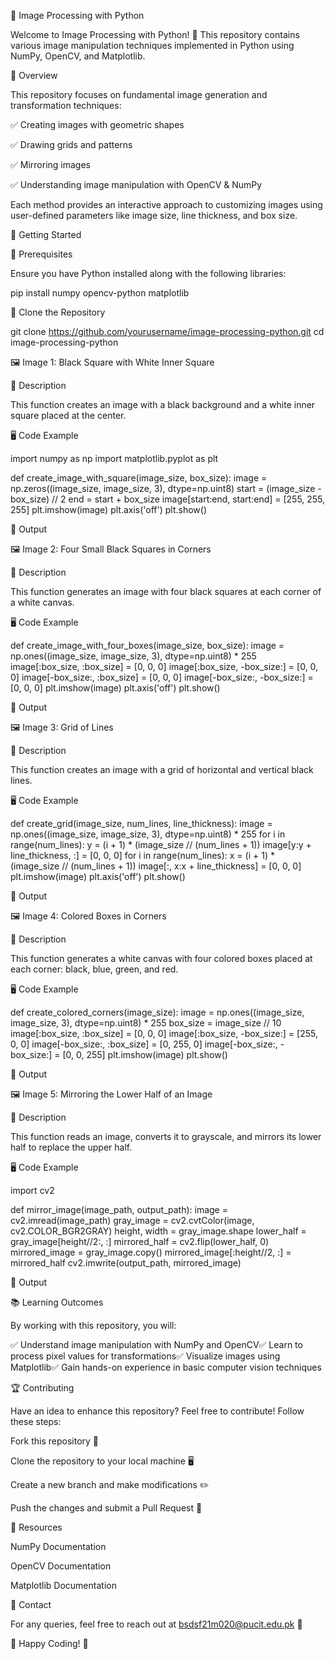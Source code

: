 📌 Image Processing with Python

Welcome to Image Processing with Python! 🎨 This repository contains various image manipulation techniques implemented in Python using NumPy, OpenCV, and Matplotlib.

📜 Overview

This repository focuses on fundamental image generation and transformation techniques:

✅ Creating images with geometric shapes

✅ Drawing grids and patterns

✅ Mirroring images

✅ Understanding image manipulation with OpenCV & NumPy

Each method provides an interactive approach to customizing images using user-defined parameters like image size, line thickness, and box size.

🚀 Getting Started

🔧 Prerequisites

Ensure you have Python installed along with the following libraries:

pip install numpy opencv-python matplotlib

📂 Clone the Repository

git clone https://github.com/yourusername/image-processing-python.git
cd image-processing-python

🖼️ Image 1: Black Square with White Inner Square

📝 Description

This function creates an image with a black background and a white inner square placed at the center.

🖥️ Code Example

import numpy as np
import matplotlib.pyplot as plt

def create_image_with_square(image_size, box_size):
    image = np.zeros((image_size, image_size, 3), dtype=np.uint8)
    start = (image_size - box_size) // 2
    end = start + box_size
    image[start:end, start:end] = [255, 255, 255]
    plt.imshow(image)
    plt.axis('off')
    plt.show()

📌 Output

🖼️ Image 2: Four Small Black Squares in Corners

📝 Description

This function generates an image with four black squares at each corner of a white canvas.

🖥️ Code Example

def create_image_with_four_boxes(image_size, box_size):
    image = np.ones((image_size, image_size, 3), dtype=np.uint8) * 255
    image[:box_size, :box_size] = [0, 0, 0]
    image[:box_size, -box_size:] = [0, 0, 0]
    image[-box_size:, :box_size] = [0, 0, 0]
    image[-box_size:, -box_size:] = [0, 0, 0]
    plt.imshow(image)
    plt.axis('off')
    plt.show()

📌 Output

🖼️ Image 3: Grid of Lines

📝 Description

This function creates an image with a grid of horizontal and vertical black lines.

🖥️ Code Example

def create_grid(image_size, num_lines, line_thickness):
    image = np.ones((image_size, image_size, 3), dtype=np.uint8) * 255
    for i in range(num_lines):
        y = (i + 1) * (image_size // (num_lines + 1))
        image[y:y + line_thickness, :] = [0, 0, 0]
    for i in range(num_lines):
        x = (i + 1) * (image_size // (num_lines + 1))
        image[:, x:x + line_thickness] = [0, 0, 0]
    plt.imshow(image)
    plt.axis('off')
    plt.show()

📌 Output

🖼️ Image 4: Colored Boxes in Corners

📝 Description

This function generates a white canvas with four colored boxes placed at each corner: black, blue, green, and red.

🖥️ Code Example

def create_colored_corners(image_size):
    image = np.ones((image_size, image_size, 3), dtype=np.uint8) * 255
    box_size = image_size // 10
    image[:box_size, :box_size] = [0, 0, 0]
    image[:box_size, -box_size:] = [255, 0, 0]
    image[-box_size:, :box_size] = [0, 255, 0]
    image[-box_size:, -box_size:] = [0, 0, 255]
    plt.imshow(image)
    plt.show()

📌 Output

🖼️ Image 5: Mirroring the Lower Half of an Image

📝 Description

This function reads an image, converts it to grayscale, and mirrors its lower half to replace the upper half.

🖥️ Code Example

import cv2

def mirror_image(image_path, output_path):
    image = cv2.imread(image_path)
    gray_image = cv2.cvtColor(image, cv2.COLOR_BGR2GRAY)
    height, width = gray_image.shape
    lower_half = gray_image[height//2:, :]
    mirrored_half = cv2.flip(lower_half, 0)
    mirrored_image = gray_image.copy()
    mirrored_image[:height//2, :] = mirrored_half
    cv2.imwrite(output_path, mirrored_image)

📌 Output

📚 Learning Outcomes

By working with this repository, you will:

✅ Understand image manipulation with NumPy and OpenCV✅ Learn to process pixel values for transformations✅ Visualize images using Matplotlib✅ Gain hands-on experience in basic computer vision techniques

🏆 Contributing

Have an idea to enhance this repository? Feel free to contribute! Follow these steps:

Fork this repository 🍴

Clone the repository to your local machine 🖥️

Create a new branch and make modifications ✏️

Push the changes and submit a Pull Request 🔄

🔗 Resources

NumPy Documentation

OpenCV Documentation

Matplotlib Documentation

📩 Contact

For any queries, feel free to reach out at bsdsf21m020@pucit.edu.pk 📧

🎯 Happy Coding! 🚀

